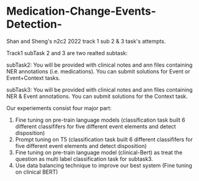 # Medication-Change-Events-Detection-
Shan and Sheng's n2c2 2022 track 1 sub 2 &amp; 3 task's attempts.

Track1 subTask 2 and 3 are two realted subtask:

subTask2:
You will be provided with clinical notes and ann files containing NER annotations (i.e. medications). You can submit solutions for Event or Event+Context tasks.

subTask3: 
You will be provided with clinical notes and ann files containing NER & Event annotations. You can submit solutions for the Context task.

Our experiements consist four major part:

1. Fine tuning on pre-train language models (classification task built 6 different classififers for five different event elements and detect disposition)
2. Prompt tuning on T5 (classification task built 6 different classififers for five different event elements and detect disposition)
3. Fine tuning on pre-train language model (clinical-Bert) as treat the question as multi label classification task for subtask3.
4. Use data balancing technique to improve our best system (Fine tuning on clinical BERT)
